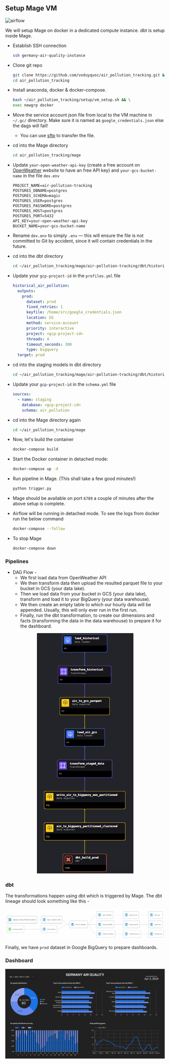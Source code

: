 ## Setup Mage VM

![airflow](../images/airflow.jpg)

We will setup Mage on docker in a dedicated compute instance. dbt is setup inside Mage.

- Establish SSH connection
 
  ```bash
  ssh germany-air-quality-instance
  ```
- Clone git repo

  ```bash
  git clone https://github.com/voduyquoc/air_pollution_tracking.git && \
  cd air_pollution_tracking
  ```
- Install anaconda, docker & docker-compose.

  ```bash
  bash ~/air_pollution_tracking/setup/vm_setup.sh && \
  exec newgrp docker
  ```
- Move the service account json file from local to the VM machine in `~/.gc/` directory.  Make sure it is named as `google_credentials.json`  else the dags will fail!

  - You can use [sftp](https://youtu.be/ae-CV2KfoN0?t=2442) to transfer the file.

- cd into the Mage directory
  ```bash
  cd air_pollution_tracking/mage
  ```
- Update `your-open-weather-api-key` (create a free account on [OpenWeather](https://openweathermap.org/) website to have an free API key) and `your-gcs-bucket-name` in the file `dev.env`
  ```env
  PROJECT_NAME=air-pollution-tracking
  POSTGRES_DBNAME=postgres
  POSTGRES_SCHEMA=magic
  POSTGRES_USER=postgres
  POSTGRES_PASSWORD=postgres
  POSTGRES_HOST=postgres
  POSTGRES_PORT=5432
  API_KEY=your-open-weather-api-key
  BUCKET_NAME=your-gcs-bucket-name
  ```

- Rename `dev.env` to simply `.env` — this will ensure the file is not committed to Git by accident, since it will contain credentials in the future.

- cd into the dbt directory
  ```bash
  cd ~/air_pollution_tracking/mage/air-pollution-tracking/dbt/historical_air_pollution
  ```
- Update your `gcp-project-id` in the `profiles.yml` file
  ```yaml
  historical_air_pollution:
    outputs:
      prod:
        dataset: prod
        fixed_retries: 1
        keyfile: /home/src/google_credentials.json
        location: US
        method: service-account
        priority: interactive
        project: <gcp-project-id>
        threads: 4
        timeout_seconds: 300
        type: bigquery
    target: prod
  ```

- cd into the staging models in dbt directory
  ```bash
  cd ~/air_pollution_tracking/mage/air-pollution-tracking/dbt/historical_air_pollution/models/staging
  ```
- Update your `gcp-project-id` in the `schema.yml` file
  ```yaml
  sources:
    - name: staging
      database: <gcp-project-id>
      schema: air_pollution
  ```
- cd into the Mage directory again
  ```bash
  cd ~/air_pollution_tracking/mage
  ```
- Now, let's build the container
  ```bash
  docker-compose build
  ```
- Start the Docker container in detached mode:
  ```bash
  docker-compose up -d
  ```
- Run pipeline in Mage. (This shall take a few good minutes!)
  ```bash
  python trigger.py
  ```
- Mage should be available on port `6789` a couple of minutes after the above setup is complete.

- Airflow will be running in detached mode. To see the logs from docker run the below command

  ```bash
  docker-compose --follow
  ```

- To stop Mage

  ```bash
  docker-compose down
  ```

### Pipelines
- DAG Flow -
  - We first load data from OpenWeather API
  - We then transform data then upload the resulted parquet file to your bucket in GCS (your data lake).
  - Then we load data from your bucket in GCS (your data lake), transform and load it to your BigQuery (your data warehouse).
  - We then create an empty table to which our hourly data will be appended. Usually, this will only ever run in the first run.
  - Finally, run the dbt transformation, to create our dimensions and facts (transforming the data in the data warehouse) to prepare it for the dashboard.

<p align="center">
  <a>
    <img src="../images/pipeline.png">
  </a>
</p>

### dbt
The transformations happen using dbt which is triggered by Mage. The dbt lineage should look something like this -

![img](../images/dbt.png)


Finally, we have `prod` dataset in Google BigQuery to prepare dashboards.

### Dashboard

![img](../images/dashboard.png)
